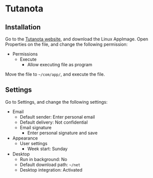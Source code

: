 # Tutanota

## Installation

Go to the [Tutanota website](https://tutanota.com/), and download the Linux AppImage. Open Properties on the file, and change the following permission:

- Permissions
	- Execute
		- Allow executing file as program

Move the file to `~/com/app/`, and execute the file.

## Settings

Go to Settings, and change the following settings:

- Email
    - Default sender: Enter personal email
    - Default delivery: Not confidential
    - Email signature
        - Enter personal signature and save
- Appearance
	- User settings
		- Week start: Sunday
- Desktop
	- Run in background: No
	- Default download path: `~/net`
	- Desktop integration: Activated
